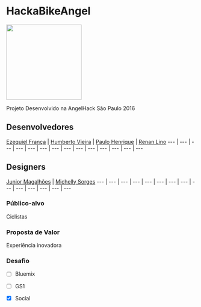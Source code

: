 # HackaBikeAngel 
<img src="https://github.com/ezefranca/HackaBikeAngel/blob/master/appicon_1024x1024.png" width="200"> 

Projeto Desenvolvido na AngelHack São Paulo 2016

## Desenvolvedores

[Ezequiel França](https://www.facebook.com/profile.php?id=100000170196365&fref=ts) | [Humberto Vieira](https://www.facebook.com/humbertovieiracastro?fref=ts) | [Paulo Henrique](https://www.facebook.com/paulo.http) | [Renan Lino](https://www.facebook.com/renanlino?fref=ts)
--- | --- | --- | --- | --- | --- | --- | --- | --- | --- | --- | --- | --- | ---

## Designers

[Junior Magalhões](https://www.facebook.com/juniormagalhaesixd?fref=ts) | [Michelly Sorges](https://www.facebook.com/michellysorge?fref=ts)
--- | --- | --- | --- | --- | --- | --- | --- | --- | --- | --- | --- | --- | ---

### Público-alvo 

Ciclistas

### Proposta de Valor

Experiência inovadora

### Desafio

- [ ] Bluemix
- [ ] GS1
- [x] Social

